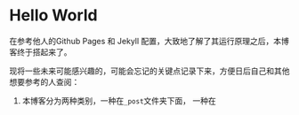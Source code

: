 # Hello World

在参考他人的Github Pages 和 Jekyll 配置，大致地了解了其运行原理之后，本博客终于搭起来了。

现将一些未来可能感兴趣的，可能会忘记的关键点记录下来，方便日后自己和其他想要参考的人查阅：

1. 本博客分为两种类别，一种在`_post`文件夹下面， 一种在

